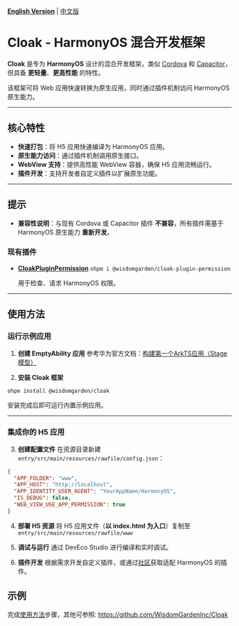 [**English Version**](./README-EN.md) | [中文版](./README.md)

# **Cloak** - HarmonyOS 混合开发框架

**Cloak** 是专为 **HarmonyOS** 设计的混合开发框架，类似 [Cordova](https://cordova.apache.org/) 和 [Capacitor](https://capacitorjs.com/)，但具备 **更轻量**、**更高性能** 的特性。

该框架可将 Web 应用快速转换为原生应用，同时通过插件机制访问 HarmonyOS 原生能力。

---

## 核心特性

- **快速打包**：将 H5 应用快速编译为 HarmonyOS 应用。
- **原生能力访问**：通过插件机制调用原生接口。
- **WebView 支持**：提供高性能 WebView 容器，确保 H5 应用流畅运行。
- **插件开发**：支持开发者自定义插件以扩展原生功能。

---

## 提示

- **兼容性说明**：与现有 Cordova 或 Capacitor 插件 **不兼容**，所有插件需基于 HarmonyOS 原生能力 **重新开发**。

### 现有插件

- **[CloakPluginPermission](./plugins/CloakPluginPermission/README.md)** `ohpm i @wisdomgarden/cloak-plugin-permission`
  
  用于检查、请求 HarmonyOS 权限。

---

## 使用方法

### 运行示例应用
1. **创建 EmptyAbility 应用**
  参考华为官方文档：[构建第一个ArkTS应用（Stage模型）](https://developer.huawei.com/consumer/cn/doc/harmonyos-guides-V5/start-with-ets-stage-V5)

2. **安装 Cloak 框架**
  ```bash
  ohpm install @wisdomgarden/cloak
  ```
  安装完成后即可运行内置示例应用。

---

### 集成你的 H5 应用
3. **创建配置文件**
  在资源目录新建 `entry/src/main/resources/rawfile/config.json`：
  ```json
  {
    "APP_FOLDER": "www",
    "APP_HOST": "http://localhost",
    "APP_IDENTITY_USER_AGENT": "YourAppName/HarmonyOS",
    "IS_DEBUG": false,
    "WEB_VIEW_USE_APP_PERMISSION": true
  }
  ```

4. **部署 H5 资源**
  将 H5 应用文件（**以 index.html 为入口**）复制至 `entry/src/main/resources/rawfile/www`

5. **调试与运行**
  通过 DevEco Studio 进行编译和实时调试。

6. **插件开发**
  根据需求开发自定义插件，或通过[社区](https://ohpm.openharmony.cn)获取适配 HarmonyOS 的插件。

## 示例

完成[使用方法](#使用方法)步骤，其他可参照: https://github.com/WisdomGardenInc/Cloak